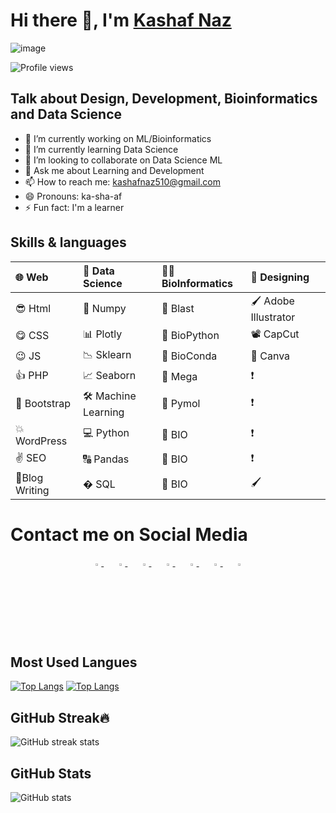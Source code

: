 # Hi there 👋, I'm [Kashaf Naz](https://kashafs-portfolio.webflow.io/)

![image](https://media-exp1.licdn.com/dms/image/D4D16AQHIk83Xq7oAng/profile-displaybackgroundimage-shrink_350_1400/0/1664621307217?e=1669852800&v=beta&t=YjJSmzkqH7JwtnIDsI5PvqBLIyeGqQl1j8Z7r_cyOvc)


![Profile views](https://gpvc.arturio.dev/kashaf874) 


## Talk about Design, Development, Bioinformatics and Data Science


- 🔭 I’m currently working on ML/Bioinformatics
- 🌱 I’m currently learning Data Science 
- 👯 I’m looking to collaborate on Data Science ML 
- 💬 Ask me about Learning and Development 
- 📫 How to reach me: kashafnaz510@gmail.com 
- 😄 Pronouns: ka-sha-af 
- ⚡ Fun fact: I'm a learner 



## Skills & languages


|🌐 Web            |   📅 Data Science      | 👩‍🔬 BioInformatics    | 🥰 Designing          |
|:-----------------|:------------------------|:---------------------|:---------------------- |
|😎 Html          | 🍻 Numpy                | 🧬 Blast             |🖌 Adobe Illustrator    |
|😋 CSS           | 📊 Plotly               | 🧬 BioPython         | 📽 CapCut               |
|😉 JS            |📉 Sklearn               | 🧬 BioConda          | 🎨 Canva               |
| 👍 PHP          |📈 Seaborn               | 🧬 Mega              |❗                       |
|🙌 Bootstrap     |🛠 Machine Learning      | 🧬 Pymol             | ❗                    |
|💥 WordPress     |💻 Python                |🧬    BIO             |❗                     |
|✌ SEO            | 🔠 Pandas               | 🧬     BIO          |❗                     |
|📝Blog Writing   | � SQL                   | 🧬         BIO      |🖌                    |

 

# Contact me on Social Media

<div align="center">
    <a href="https://github.com/kashaf874">
        <img src="https://github.com/ultralytics/yolov5/releases/download/v1.0/logo-social-github.png" width="3%"/>
    </a>
    <img width="3%" />
    <a href="https://www.linkedin.com/in/kashafnaz/">
        <img src="https://github.com/ultralytics/yolov5/releases/download/v1.0/logo-social-linkedin.png" width="3%"/>
    </a>
    <img width="3%" />
    <a href="https://twitter.com/FROZEN53300196">
        <img src="https://github.com/ultralytics/yolov5/releases/download/v1.0/logo-social-twitter.png" width="3%"/>
    </a>
    <img width="3%" />
    <a href="https://www.hackerrank.com/kashafnaz510">
    <img src="https://github.com/ultralytics/yolov5/releases/download/v1.0/logo-social-hackerrank.png" width="3%"/>
    </a>
    <img width="3%" />
    <a href="https://www.youtube.com/channel/UC3w9n1m1xe9DV1p9Q4GOTcQ/">
        <img src="https://github.com/ultralytics/yolov5/releases/download/v1.0/logo-social-youtube.png" width="3%"/>
    </a>
    <img width="3%" />
    <a href="https://www.facebook.com/kashaf.naz.733/">
        <img src="https://github.com/ultralytics/yolov5/releases/download/v1.0/logo-social-facebook.png" width="3%"/>
    </a>
    <img width="3%" />
    <a href="https://www.instagram.com/">
        <img src="https://github.com/ultralytics/yolov5/releases/download/v1.0/logo-social-instagram.png" width="3%"/>
    </a>
</div>
 


## Most Used Langues

[![Top Langs](https://github-readme-stats.vercel.app/api/top-langs/?username=kashaf874)](https://github.com/kashaf874/github-readme-stats)
[![Top Langs](https://github-readme-stats.vercel.app/api/top-langs/?username=kashaf874&langs_count=8)](https://github.com/kashaf874/github-readme-stats)



## GitHub Streak🔥


![GitHub streak stats](https://github-readme-streak-stats.herokuapp.com/?user=kashaf874)  

## GitHub Stats

![GitHub stats](https://github-readme-stats.vercel.app/api?username=kashaf874&show_icons=true&theme=radical)


